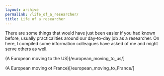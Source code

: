 ```yaml
---
layout: archive
permalink: /life_of_a_researcher/
title: Life of a researcher
---
```


There are some things that would have just been easier if you had known before, usually practicalities around our
day-to-day job as a researcher. On here, I compiled some information colleagues have asked of me and might serve
others as well.

(A European moving to the US)[/european_moving_to_us/]

(A European moving ot France)[/european_moving_to_France/]